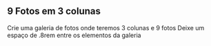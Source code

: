 ## 9 Fotos em 3 colunas

Crie uma galeria de fotos onde teremos 3 colunas e 9 fotos
Deixe um espaço de .8rem entre os elementos da galeria